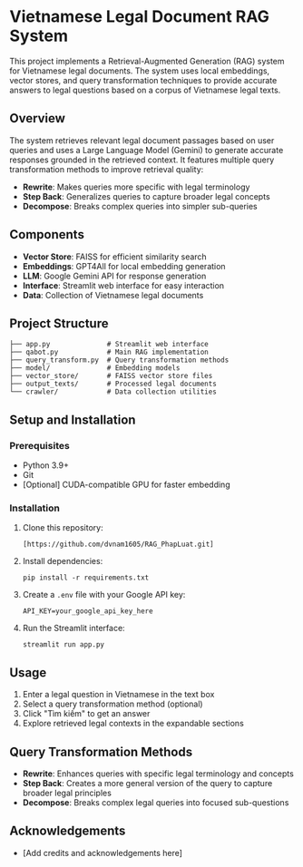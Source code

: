 # Vietnamese Legal Document RAG System

This project implements a Retrieval-Augmented Generation (RAG) system for Vietnamese legal documents. The system uses local embeddings, vector stores, and query transformation techniques to provide accurate answers to legal questions based on a corpus of Vietnamese legal texts.

## Overview

The system retrieves relevant legal document passages based on user queries and uses a Large Language Model (Gemini) to generate accurate responses grounded in the retrieved context. It features multiple query transformation methods to improve retrieval quality:

- **Rewrite**: Makes queries more specific with legal terminology
- **Step Back**: Generalizes queries to capture broader legal concepts
- **Decompose**: Breaks complex queries into simpler sub-queries

## Components

- **Vector Store**: FAISS for efficient similarity search
- **Embeddings**: GPT4All for local embedding generation
- **LLM**: Google Gemini API for response generation
- **Interface**: Streamlit web interface for easy interaction
- **Data**: Collection of Vietnamese legal documents

## Project Structure

```
├── app.py              # Streamlit web interface
├── qabot.py            # Main RAG implementation
├── query_transform.py  # Query transformation methods
├── model/              # Embedding models
├── vector_store/       # FAISS vector store files
├── output_texts/       # Processed legal documents
└── crawler/            # Data collection utilities
```

## Setup and Installation

### Prerequisites

- Python 3.9+
- Git
- [Optional] CUDA-compatible GPU for faster embedding

### Installation

1. Clone this repository:

   ```
   [https://github.com/dvnam1605/RAG_PhapLuat.git]
   ```

2. Install dependencies:

   ```
   pip install -r requirements.txt
   ```

3. Create a `.env` file with your Google API key:

   ```
   API_KEY=your_google_api_key_here
   ```

4. Run the Streamlit interface:
   ```
   streamlit run app.py
   ```

## Usage

1. Enter a legal question in Vietnamese in the text box
2. Select a query transformation method (optional)
3. Click "Tìm kiếm" to get an answer
4. Explore retrieved legal contexts in the expandable sections

## Query Transformation Methods

- **Rewrite**: Enhances queries with specific legal terminology and concepts
- **Step Back**: Creates a more general version of the query to capture broader legal principles
- **Decompose**: Breaks complex legal queries into focused sub-questions


## Acknowledgements

- [Add credits and acknowledgements here]
